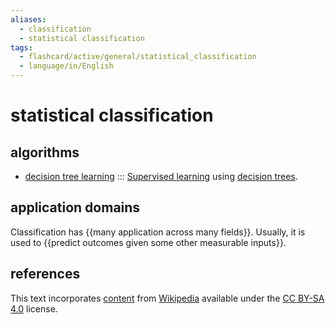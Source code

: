 ```yaml
---
aliases:
  - classification
  - statistical classification
tags:
  - flashcard/active/general/statistical_classification
  - language/in/English
---
```


# statistical classification

## algorithms

- [decision tree learning](decision%20tree%20learning.md) ::: [Supervised learning](supervised%20learning.md) using [decision trees](decision%20tree.md). <!--SR:!2025-05-08,299,330!2025-02-08,231,330-->

## application domains

Classification has {{many application across many fields}}. Usually, it is used to {{predict outcomes given some other measurable inputs}}. <!--SR:!2026-03-09,510,310!2026-01-05,462,310-->

## references

This text incorporates [content](https://en.wikipedia.org/wiki/statistical_classification) from [Wikipedia](Wikipedia.md) available under the [CC BY-SA 4.0](https://creativecommons.org/licenses/by-sa/4.0/) license.
